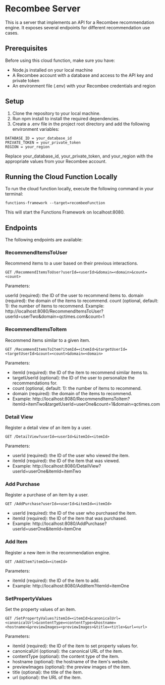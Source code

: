 # Recombee Server

This is a server that implements an API for a Recombee recommendation engine. It exposes several endpoints for different recommendation use cases.

## Prerequisites

Before using this cloud function, make sure you have:

-   Node.js installed on your local machine
-   A Recombee account with a database and access to the API key and private token
-   An environment file (.env) with your Recombee credentials and region

## Setup

1. Clone the repository to your local machine.
2. Run npm install to install the required dependencies.
3. Create a .env file in the project root directory and add the following environment variables:

```
DATABASE_ID = your_database_id
PRIVATE_TOKEN = your_private_token
REGION = your_region
```

Replace your_database_id, your_private_token, and your_region with the appropriate values from your Recombee account.

## Running the Cloud Function Locally

To run the cloud function locally, execute the following command in your terminal:

```
functions-framework --target=recombeeFunction
```

This will start the Functions Framework on localhost:8080.

## Endpoints

The following endpoints are available:

### RecommendItemsToUser

Recommend items to a user based on their previous interactions.

```
GET /RecommendItemsToUser?userId=<userId>&domain=<domain>&count=<count>
```

Parameters:

userId (required): the ID of the user to recommend items to.
domain (required): the domain of the items to recommend.
count (optional, default: 1): the number of items to recommend.
Example: http://localhost:8080/RecommendItemsToUser?userId=userTwo&domain=qctimes.com&count=1

### RecommendItemsToItem

Recommend items similar to a given item.

```
GET /RecommendItemsToItem?itemId=<itemId>&targetUserId=<targetUserId>&count=<count>&domain=<domain>
```

Parameters:

-   itemId (required): the ID of the item to recommend similar items to.
-   targetUserId (optional): the ID of the user to personalize the recommendations for.
-   count (optional, default: 1): the number of items to recommend.
-   domain (required): the domain of the items to recommend.
-   Example: http://localhost:8080/RecommendItemsToItem?itemId=itemTwo&targetUserId=userOne&count=1&domain=qctimes.com

### Detail View

Register a detail view of an item by a user.

```
GET /DetailView?userId=<userId>&itemId=<itemId>
```

Parameters:

-   userId (required): the ID of the user who viewed the item.
-   itemId (required): the ID of the item that was viewed.
-   Example: http://localhost:8080/DetailView?userId=userOne&itemId=itemTwo

### Add Purchase

Register a purchase of an item by a user.

```
GET /AddPurchase?userId=<userId>&itemId=<itemId>
```

-   userId (required): the ID of the user who purchased the item.
-   itemId (required): the ID of the item that was purchased.
-   Example: http://localhost:8080/AddPurchase?userId=userOne&itemId=itemOne

### Add Item

Register a new item in the recommendation engine.

```
GET /AddItem?itemId=<itemId>
```

Parameters:

-   itemId (required): the ID of the item to add.
-   Example: http://localhost:8080/AddItem?itemId=itemOne

### SetPropertyValues

Set the property values of an item.

```
GET /SetPropertyValues?itemId=<itemId>&canonicalUrl=<canonicalUrl>&contentType=<contentType>&hostname=<hostname>&previewImages=<previewImages>&title=<title>&url=<url>
```

Parameters:

-   itemId (required): the ID of the item to set property values for.
-   canonicalUrl (optional): the canonical URL of the item.
-   contentType (optional): the content type of the item.
-   hostname (optional): the hostname of the item's website.
-   previewImages (optional): the preview images of the item.
-   title (optional): the title of the item.
-   url (optional): the URL of the item.
